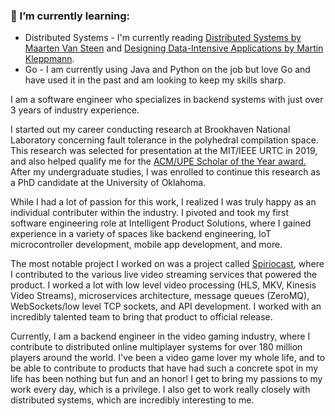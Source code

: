 ### 🌱 I’m currently learning:
- Distributed Systems - I'm currently reading [Distributed Systems by Maarten Van Steen](https://www.amazon.com/dp/9081540637?psc=1&ref=ppx_yo2ov_dt_b_product_details) and [Designing Data-Intensive Applications by Martin Kleppmann](https://www.amazon.com/dp/1449373321?psc=1&ref=ppx_yo2ov_dt_b_product_details).
- Go - I am currently using Java and Python on the job but love Go and have used it in the past and am looking to keep my skills sharp.

I am a software engineer who specializes in backend systems with just over 3 years of industry experience.

I started out my career conducting research at Brookhaven National Laboratory concerning fault tolerance in the polyhedral compilation space. This research was selected for presentation at the MIT/IEEE URTC in 2019, and also helped qualify me for the [ACM/UPE Scholar of the Year award.](https://dl.acm.org/doi/10.1145/3362037) After my undergraduate studies, I was enrolled to continue this research as a PhD candidate at the University of Oklahoma.

While I had a lot of passion for this work, I realized I was truly happy as an individual contributer within the industry. I pivoted and took my first software engineering role at Intelligent Product Solutions, where I gained experience in a variety of spaces like backend engineering, IoT microcontroller development, mobile app development, and more. 

The most notable project I worked on was a project called [Spiriocast](https://www.steinway.com/spirio/spirio-r/spiriocast), where I contributed to the various live video streaming services that powered the product. I worked a lot with low level video processing (HLS, MKV, Kinesis Video Streams), microservices architecture, message queues (ZeroMQ), WebSockets/low level TCP sockets, and API development. I worked with an incredibly talented team to bring that product to official release.

Currently, I am a backend engineer in the video gaming industry, where I contribute to distributed online multiplayer systems for over 180 million players around the world. I've been a video game lover my whole life, and to be able to contribute to products that have had such a concrete spot in my life has been nothing but fun and an honor! I get to bring my passions to my work every day, which is a privilege. I also get to work really closely with distributed systems, which are incredibly interesting to me.

